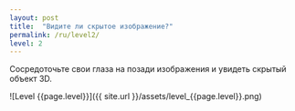 ```yaml
---
layout: post
title:  "Видите ли скрытое изображение?"
permalink: /ru/level2/
level: 2
---
```

Сосредоточьте свои глаза на позади изображения и увидеть скрытый объект 3D.

![Level {{page.level}}]({{ site.url }}/assets/level_{{page.level}}.png)